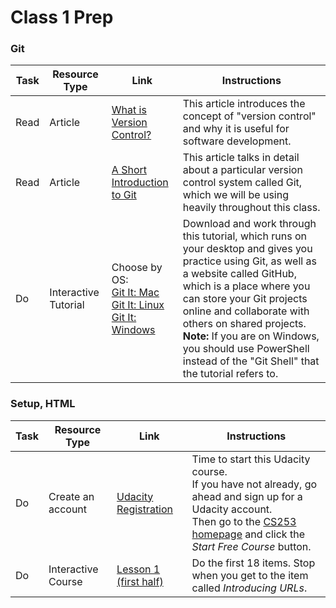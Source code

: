 # Class 1 Prep

### Git
Task | Resource Type | Link | Instructions
|----|---------------|------|-------------|
Read | Article | [What is Version Control?][what-is-version-control] | This article introduces the concept of "version control" and why it is useful for software development.
Read | Article | [A Short Introduction to Git][a-short-introduction-to-git] | This article talks in detail about a particular version control system called Git, which we will be using heavily throughout this class.
Do | Interactive Tutorial | Choose by OS: <br> [Git It: Mac][git-it-mac] <br> [Git It: Linux][git-it-linux] <br> [Git It: Windows][git-it-windows] | Download and work through this tutorial, which runs on your desktop and gives you practice using Git, as well as a website called GitHub, which is a place where you can store your Git projects online and collaborate with others on shared projects. <br> **Note:** If you are on Windows, you should use PowerShell instead of the "Git Shell" that the tutorial refers to.

### Setup, HTML
Task | Resource Type | Link | Instructions
|----|---------------|------|-------------|
Do | Create an account | [Udacity Registration][sign-up] | Time to start this Udacity course. <br> If you have not already, go ahead and sign up for a Udacity account. <br> Then go to the [CS253 homepage][cs253] and click the *Start Free Course* button.
Do | Interactive Course | [Lesson 1 (first half)][lesson-1] | Do the first 18 items. Stop when you get to the item called *Introducing URLs*.


[what-is-version-control]: https://www.atlassian.com/git/tutorials/what-is-version-control
[a-short-introduction-to-git]: http://blog.mwaysolutions.com/2015/07/16/a-short-introduction-to-git/
[git-it-mac]: https://github.com/jlord/git-it-electron/releases/download/4.2.0/Git-it-Mac-x64.zip
[git-it-linux]: https://github.com/jlord/git-it-electron/releases/download/4.2.0/Git-it-Linux-x64.zip
[git-it-windows]: https://github.com/jlord/git-it-electron/releases/download/4.2.0/Git-it-Win-ia32.zip
[sign-up]: https://www.udacity.com/account/auth#!/signup
[cs253]: https://www.udacity.com/course/web-development--cs253
[lesson-1]: https://classroom.udacity.com/courses/cs253/lessons/48737165/concepts/3136729170923#
